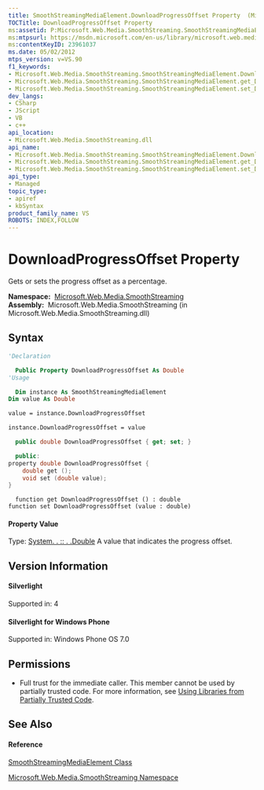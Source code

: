 ```yaml
---
title: SmoothStreamingMediaElement.DownloadProgressOffset Property  (Microsoft.Web.Media.SmoothStreaming)
TOCTitle: DownloadProgressOffset Property
ms:assetid: P:Microsoft.Web.Media.SmoothStreaming.SmoothStreamingMediaElement.DownloadProgressOffset
ms:mtpsurl: https://msdn.microsoft.com/en-us/library/microsoft.web.media.smoothstreaming.smoothstreamingmediaelement.downloadprogressoffset(v=VS.90)
ms:contentKeyID: 23961037
ms.date: 05/02/2012
mtps_version: v=VS.90
f1_keywords:
- Microsoft.Web.Media.SmoothStreaming.SmoothStreamingMediaElement.DownloadProgressOffset
- Microsoft.Web.Media.SmoothStreaming.SmoothStreamingMediaElement.get_DownloadProgressOffset
- Microsoft.Web.Media.SmoothStreaming.SmoothStreamingMediaElement.set_DownloadProgressOffset
dev_langs:
- CSharp
- JScript
- VB
- c++
api_location:
- Microsoft.Web.Media.SmoothStreaming.dll
api_name:
- Microsoft.Web.Media.SmoothStreaming.SmoothStreamingMediaElement.DownloadProgressOffset
- Microsoft.Web.Media.SmoothStreaming.SmoothStreamingMediaElement.get_DownloadProgressOffset
- Microsoft.Web.Media.SmoothStreaming.SmoothStreamingMediaElement.set_DownloadProgressOffset
api_type:
- Managed
topic_type:
- apiref
- kbSyntax
product_family_name: VS
ROBOTS: INDEX,FOLLOW
---
```


# DownloadProgressOffset Property

Gets or sets the progress offset as a percentage.

**Namespace:**  [Microsoft.Web.Media.SmoothStreaming](microsoft-web-media-smoothstreaming-namespace_1.md)  
**Assembly:**  Microsoft.Web.Media.SmoothStreaming (in Microsoft.Web.Media.SmoothStreaming.dll)

## Syntax

``` vb
'Declaration

  Public Property DownloadProgressOffset As Double
'Usage

  Dim instance As SmoothStreamingMediaElement
Dim value As Double

value = instance.DownloadProgressOffset

instance.DownloadProgressOffset = value
```

``` csharp
  public double DownloadProgressOffset { get; set; }
```

``` c++
  public:
property double DownloadProgressOffset {
    double get ();
    void set (double value);
}
```

``` jscript
  function get DownloadProgressOffset () : double
function set DownloadProgressOffset (value : double)
```

#### Property Value

Type: [System. . :: . .Double](https://msdn.microsoft.com/en-us/library/643eft0t\(v=vs.90\))  
A value that indicates the progress offset.  

## Version Information

#### Silverlight

Supported in: 4  

#### Silverlight for Windows Phone

Supported in: Windows Phone OS 7.0  

## Permissions

  - Full trust for the immediate caller. This member cannot be used by partially trusted code. For more information, see [Using Libraries from Partially Trusted Code](https://msdn.microsoft.com/en-us/library/8skskf63\(v=vs.90\)).

## See Also

#### Reference

[SmoothStreamingMediaElement Class](smoothstreamingmediaelement-class-microsoft-web-media-smoothstreaming_1.md)

[Microsoft.Web.Media.SmoothStreaming Namespace](microsoft-web-media-smoothstreaming-namespace_1.md)

